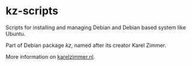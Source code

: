 # kz-scripts

Scripts for installing and managing Debian and Debian based system like Ubuntu.

Part of Debian package *kz*, named after its creator Karel Zimmer.

More information on [karelzimmer.nl](https://karelzimmer.nl).
